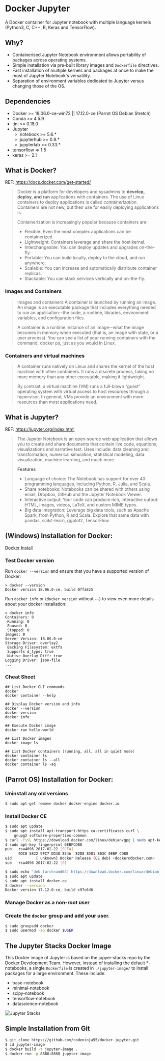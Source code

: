 # Docker Jupyter
A Docker container for Jupyter notebook with multiple language kernels (Python3, C, C++, R, Keras and TensorFlow).

## Why?

* Containerised Jupyter Notebook environment allows portability of packages across operating systems.
* Simple installation via pre-built library images and `Dockerfile` directives.
* Fast installation of multiple kernels and packages at once to make the most of Jupyter Notebook's versatility.
* Separation of environment variables dedicated to Jupyter versus changing those of the OS. 

## Dependencies

* Docker >= 18.06.0-ce-win72 || 17.12.0-ce (Parrot OS Debian Stretch)
* Conda >= 4.5.9
* tini >= 0.18.0
* Jupyter
  * notebook >= 5.6.*
  * jupyterhub >= 0.9.*
  * jupyterlab >= 0.33.*
* tensorflow => 1.5
* keras >= 2.1

## What is Docker?

REF: https://docs.docker.com/get-started/

> Docker is a platform for developers and sysadmins to **develop, deploy, and run** applications with containers. The use of Linux containers to deploy applications is called *containerization*. Containers are not new, but their use for easily deploying applications is.
>
> Containerization is increasingly popular because containers are:
>
> - Flexible: Even the most complex applications can be containerized.
> - Lightweight: Containers leverage and share the host kernel.
> - Interchangeable: You can deploy updates and upgrades on-the-fly.
> - Portable: You can build locally, deploy to the cloud, and run anywhere.
> - Scalable: You can increase and automatically distribute container replicas.
> - Stackable: You can stack services vertically and on-the-fly.

### Images and Containers

> Images and containers
> A container is launched by running an image. An image is an executable package that includes everything needed to run an application--the code, a runtime, libraries, environment variables, and configuration files.
>
> A container is a runtime instance of an image--what the image becomes in memory when executed (that is, an image with state, or a user process). You can see a list of your running containers with the command, docker ps, just as you would in Linux.

### Containers and virtual machines

> A container runs natively on Linux and shares the kernel of the host machine with other containers. It runs a discrete process, taking no more memory than any other executable, making it lightweight.
>
> By contrast, a virtual machine (VM) runs a full-blown “guest” operating system with virtual access to host resources through a hypervisor. In general, VMs provide an environment with more resources than most applications need.

## What is Jupyter?

REF: https://jupyter.org/index.html

> The Jupyter Notebook is an open-source web application that allows you to create and share documents that contain live code, equations, visualizations and narrative text. Uses include: data cleaning and transformation, numerical simulation, statistical modeling, data visualization, machine learning, and much more.
>
> **Features**
>
> * Language of choice: The Notebook has support for over 40 programming languages, including Python, R, Julia, and Scala.
> * Share notebooks: Notebooks can be shared with others using email, Dropbox, GitHub and the Jupyter Notebook Viewer.
> * Interactive output: Your code can produce rich, interactive output: HTML, images, videos, LaTeX, and custom MIME types. 
> * Big data integration: Leverage big data tools, such as Apache Spark, from Python, R and Scala. Explore that same data with pandas, scikit-learn, ggplot2, TensorFlow. 

## (Windows) Installation for Docker:

[Docker Install](https://docs.docker.com/docker-for-windows/install/)

### Test Docker version

Run `docker --version` and ensure that you have a supported version of Docker: 

```shell
> docker --version
Docker version 18.06.0-ce, build 0ffa825
```

Run `docker info` or (`docker version` without `--`) to view even more details about your docker installation: 

```shell
> docker info
Containers: 0
 Running: 0
 Paused: 0
 Stopped: 0
Images: 0
Server Version: 18.06.0-ce
Storage Driver: overlay2
 Backing Filesystem: extfs
 Supports d_type: true
 Native Overlay Diff: true
Logging Driver: json-file
...
```

### Cheat Sheet

```shell
## List Docker CLI commands
docker
docker container --help

## Display Docker version and info
docker --version
docker version
docker info

## Execute Docker image
docker run hello-world

## List Docker images
docker image ls

## List Docker containers (running, all, all in quiet mode)
docker container ls
docker container ls --all
docker container ls -aq
```

## (Parrot OS) Installation for Docker:

### Uninstall any old versions

```bash
$ sudo apt-get remove docker docker-engine docker.io
```

 ### Install Docker CE

```bash
$ sudo apt update
$ sudo apt install apt-transport-https ca-certificates curl \ 
	gnupg2 software-properties-common
$ curl -fsSL https://download.docker.com/linux/debian/gpg | sudo apt-key add -
$ sudo apt-key fingerprint 0EBFCD88
pub   rsa4096 2017-02-22 [SCEA]
      9DC8 5822 9FC7 DD38 854A  E2D8 8D81 803C 0EBF CD88
uid           [ unknown] Docker Release (CE deb) <docker@docker.com>
sub   rsa4096 2017-02-22 [S]

$ sudo echo 'deb [arch=amd64] https://download.docker.com/linux/debian stretch stable' > /etc/apt/sources.list.d/docker.list
$ sudo apt update
$ sudo apt install docker-ce
$ docker --version
Docker version 17.12.0-ce, build c97c6d6
```

### Manage Docker as a non-root user

### Create the `docker` group and add your user.

```bash
$ sudo groupadd docker
$ sudo usermod -aG docker $USER
```

## The Jupyter Stacks Docker Image

This Docker image of Jupyter is based on the jupyer-stacks repo by the Docker Development Team. However, instead of installing the default \*-notebooks, a single `Dockerfile` is created in `./jupyter-image/` to install packages for a large environment. These include:

* base-notebook
* minimal-notebook
* scipy-notebook
* tensorflow-notebook
* datascience-notebook

![Jupyter Stacks](./jupyter-stacks.svg)

## Simple Installation from Git

```bash
$ git clone https://github.com/codeninja55/docker-jupyter.git
$ cd jupyter-image
$ docker build -t jupyter-image .
$ docker run -p 8888:8888 jupyter-image
```


